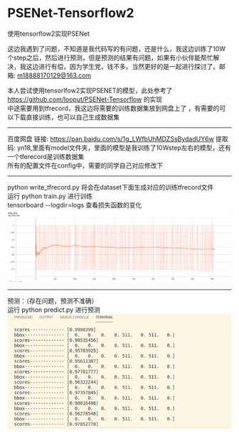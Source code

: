 # PSENet-Tensorflow2
使用tensorflow2实现PSENet  

这边我遇到了问题，不知道是我代码写的有问题，还是什么，我这边训练了10W个step之后，然后进行预测，但是预测的结果有问题，如果有小伙伴能帮忙解决，我这边进行有偿，因为学生党，钱不多。当然更好的是一起进行探讨了。邮箱: m18888170129@163.com  

本人尝试使用tensorlfow2实现PSENET的模型，此处参考了 https://github.com/looput/PSENet-Tensorflow 的实现  
中途需要用到tfrecord，我这边将需要的训练数据集放到网盘上了 ，有需要的可以下载直接训练，也可以自己生成数据集  
****
百度网盘 链接: https://pan.baidu.com/s/1g_LWfbUhMDZSsBydadUY6w 提取码: yn18,里面有model文件夹，里面的模型是我训练了10Wstep左右的模型，还有一个tferecord是训练数据集  
所有的配置文件在config中，需要的同学自己对应修改下  
****
python write_tfrecord.py 将会在dataset下面生成对应的训练tfrecord文件  
运行 python train.py 进行训练  
tensorboard --logdir=logs 查看损失函数的变化  
![Image text](./readme_images/loss.png)  
****
预测：（存在问题，预测不准确）  
运行 python predict.py 进行预测  
![Image text](./readme_images/predict.png)  
